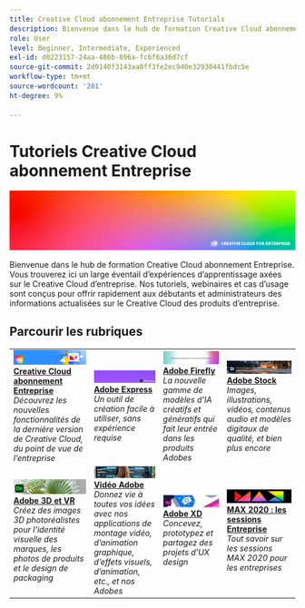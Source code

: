 ```yaml
---
title: Creative Cloud abonnement Entreprise Tutorials
description: Bienvenue dans le hub de formation Creative Cloud abonnement Entreprise
role: User
level: Beginner, Intermediate, Experienced
exl-id: d0223157-24aa-486b-806a-fc6f6a36d7cf
source-git-commit: 2d9140f3143aa8ff3fe2ec940e32930441fbdc5e
workflow-type: tm+mt
source-wordcount: '201'
ht-degree: 9%

---
```


# Tutoriels Creative Cloud abonnement Entreprise

![Image de héros Creative Cloud](assets/hero_cce.jpg)

Bienvenue dans le hub de formation Creative Cloud abonnement Entreprise. Vous trouverez ici un large éventail d’expériences d’apprentissage axées sur le Creative Cloud d’entreprise. Nos tutoriels, webinaires et cas d’usage sont conçus pour offrir rapidement aux débutants et administrateurs des informations actualisées sur le Creative Cloud des produits d’entreprise.

## Parcourir les rubriques

<table style="table-layout:fixed">
<tr>
  <td>
    <a href="cce/overview-cce.md">
      <img alt="Creative Cloud abonnement Entreprise" src="assets/CCEbanner.png" />
    </a>
    <div>
   <a href="cce/overview-cce.md"><strong>Creative Cloud abonnement Entreprise</strong></a>
    </div>
    <em>Découvrez les nouvelles fonctionnalités de la dernière version de Creative Cloud, du point de vue de l’entreprise</em>
    <br>
  </td>
  <td>
    <a href="express/overview-express.md">
      <img alt="Adobe Express" src="assets/Express.png" />
    </a>
    <div>
   <a href="express/overview-express.md"><strong>Adobe Express</strong></a>
    </div>
    <em>Un outil de création facile à utiliser, sans expérience requise</em>
    <br>
  </td>
  <td>
    <a href="firefly/overview-firefly.md">
      <img alt="Luciole Adobe" src="assets/firefly.png" />
    </a>
    <div>
   <a href="firefly/overview-firefly.md"><strong>Adobe Firefly</strong></a>
    </div>
    <em>La nouvelle gamme de modèles d'IA créatifs et génératifs qui fait leur entrée dans les produits Adobes</em>
    <br>
  </td>
  <td>
    <a href="stock/overview-stock.md">
      <img alt="Adobe Stock" src="assets/Stock.jpg" />
    </a>
    <div>
   <a href="stock/overview-stock.md"><strong>Adobe Stock</strong></a>
    </div>
    <em>Images, illustrations, vidéos, contenus audio et modèles digitaux de qualité, et bien plus encore</em>
    <br>
  </td>
</tr>
  <td>
   <a href="3di/overview-3di.md">
      <img alt="Adobe 3D et VR" src="assets/Dimenio.jpg" />
    </a>
    <div>
   <a href="3di/overview-3di.md"><strong>Adobe 3D et VR</strong></a>
    </div>
    <em>Créez des images 3D photoréalistes pour l'identité visuelle des marques, les photos de produits et le design de packaging</em>
    <br>
  </td>
  <td>
  <a href="dva/overview-dva.md">
      <img alt="Vidéo Adobe" src="assets/CCEbanner-DVA.png" />
    </a>
    <div>
   <a href="dva/overview-dva.md"><strong>Vidéo Adobe</strong></a>
    </div>
    <em>Donnez vie à toutes vos idées avec nos applications de montage vidéo, d’animation graphique, d’effets visuels, d’animation, etc., et nos Adobes</em>
    <br>
  </td>
  <td>
    <a href="xd/overview-xd.md">
      <img alt="Adobe XD" src="assets/XD.jpg" />
    </a>
    <div>
   <a href="xd/overview-xd.md"><strong>Adobe XD</strong></a>
    </div>
    <em>Concevez, prototypez et partagez des projets d’UX design</em>
    <br>
  </td>
  <td>
    <a href="max/overview-max.md">
      <img alt="MAX 2020 : les sessions Entreprise" src="assets/MAX.jpg" />
    </a>
    <div>
   <a href="max/overview-max.md"><strong>MAX 2020 : les sessions Entreprise</strong></a>
    </div>
    <em>Tout savoir sur les sessions MAX 2020 pour les entreprises</em>
    <br>
  </td>
</tr>
</table>
